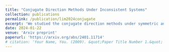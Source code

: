 ```yaml
---
title: "Conjugate Direction Methods Under Inconsistent Systems"
collection: publications
permalink: /publication/lim2024conjugate
excerpt: 'We studied the conjugate direction methods under symmetric and inconsistent settings.'
date: 2024-01-22
venue: 'Arxiv preprint'
paperurl: 'https://arxiv.org/abs/2401.11714'
# citation: 'Your Name, You. (2009). &quot;Paper Title Number 1.&quot; <i>Journal 1</i>. 1(1).'
---
```

<!-- This paper is about the number 1. The number 2 is left for future work.

[Download paper here](http://academicpages.github.io/files/paper1.pdf)

Recommended citation: Your Name, You. (2009). "Paper Title Number 1." <i>Journal 1</i>. 1(1). -->